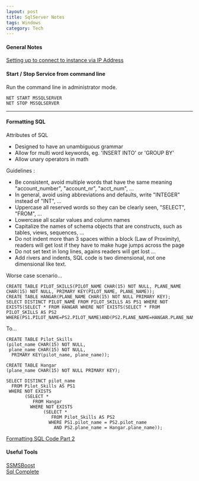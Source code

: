 ```yaml
---
layout: post
title: SqlServer Notes
tags: Windows
category: Tech
---
```

#### General Notes ####

[Setting up to connect to instance via IP Address](http://dba.stackexchange.com/questions/62165/i-cant-connect-to-my-servers-sql-database-via-an-ip-address)

#### Start / Stop Service from command line ####

Run the command line in administrator mode.

~~~
NET START MSSQLSERVER
NET STOP MSSQLSERVER
~~~

---------------------------------------------------------------------------

#### Formatting SQL ####

Attributes of SQL  
- Designed to have an unambiguous grammar  
- Allow for multi word keywords, eg. 'INSERT INTO' or 'GROUP BY'  
- Allow unary operators in math  

Guidelines :  
- Be consistent, avoid multiple words that have the same meaning "account_number", "account_nr", "acct_num", ...  
- In general, avoid using abbreviations and defaults, write "INTEGER" instead of "INT", ...  
- Uppercase all reserved words so they can be clearly seen, "SELECT", "FROM", ...   
- Lowercase all scalar values and column names   
- Capitalize the names of schema objects that are constructs, such as tables, views, sequences, ...   
- Do not indent more than 3 spaces within a block (Law of Proximity), readers will get lost if they have to make huge jumps across the page  
- Do not set text in long lines, agains readers will get lost ...  
- Add rivers and indents, SQL code is two dimensional, not one dimensional like text.  

Worse case scenario...  

~~~
CREATE TABLE PILOT_SKILLS(PILOT_NAME CHAR(15) NOT NULL, PLANE_NAME CHAR(15) NOT NULL, PRIMARY KEY(PILOT_NAME, PLANE_NAME));
CREATE TABLE HANGAR(PLANE_NAME CHAR(15) NOT NULL PRIMARY KEY);
SELECT DISTINCT PILOT_NAME FROM PILOT_SKILLS AS PS1 WHERE NOT EXISTS(SELECT * FROM HANGAR WHERE NOT EXISTS(SELECT * FROM PILOT_SKILLS AS PS2 WHERE(PS1.PILOT_NAME=PS2.PILOT_NAME)AND(PS2.PLANE_NAME=HANGAR.PLANE_NAME)));
~~~

To...  

~~~
CREATE TABLE Pilot_Skills
(pilot_name CHAR(15) NOT NULL, 
 plane_name CHAR(15) NOT NULL,
  PRIMARY KEY(pilot_name, plane_name));
 
CREATE TABLE Hangar
(plane_name CHAR(15) NOT NULL PRIMARY KEY);
 
SELECT DISTINCT pilot_name
  FROM Pilot_Skills AS PS1
 WHERE NOT EXISTS
       (SELECT *
          FROM Hangar
         WHERE NOT EXISTS
              (SELECT *
                 FROM Pilot_Skills AS PS2
                WHERE PS1.pilot_name = PS2.pilot_name
                  AND PS2.plane_name = Hangar.plane_name));
~~~


[Formatting SQL Code Part 2](https://www.simple-talk.com/sql/t-sql-programming/formatting-sql-code-part-second/)  

#### Useful Tools ####

[SSMSBoost](http://www.ssmsboost.com/)  
[Sql Complete](http://www.devart.com/dbforge/sql/sqlcomplete/)  
